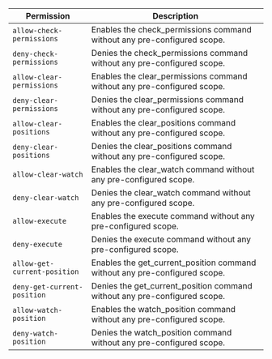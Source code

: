 | Permission | Description |
|------|-----|
|`allow-check-permissions`|Enables the check_permissions command without any pre-configured scope.|
|`deny-check-permissions`|Denies the check_permissions command without any pre-configured scope.|
|`allow-clear-permissions`|Enables the clear_permissions command without any pre-configured scope.|
|`deny-clear-permissions`|Denies the clear_permissions command without any pre-configured scope.|
|`allow-clear-positions`|Enables the clear_positions command without any pre-configured scope.|
|`deny-clear-positions`|Denies the clear_positions command without any pre-configured scope.|
|`allow-clear-watch`|Enables the clear_watch command without any pre-configured scope.|
|`deny-clear-watch`|Denies the clear_watch command without any pre-configured scope.|
|`allow-execute`|Enables the execute command without any pre-configured scope.|
|`deny-execute`|Denies the execute command without any pre-configured scope.|
|`allow-get-current-position`|Enables the get_current_position command without any pre-configured scope.|
|`deny-get-current-position`|Denies the get_current_position command without any pre-configured scope.|
|`allow-watch-position`|Enables the watch_position command without any pre-configured scope.|
|`deny-watch-position`|Denies the watch_position command without any pre-configured scope.|
